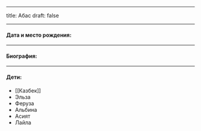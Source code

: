 
---
title: Абас
draft: false

---
#### Дата и место рождения:

---
#### Биография:


---
#### Дети:
- [[Казбек]]
- Эльза
- Феруза
- Альбина
- Асият
- Лайла